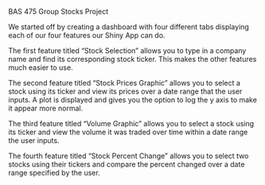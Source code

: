 BAS 475 Group Stocks Project

We started off by creating a dashboard with four different tabs displaying each of our four features our Shiny App can do. 

The first feature titled “Stock Selection” allows you to type in a company name and find its corresponding stock ticker. This makes the other features much easier to use. 

The second feature titled “Stock Prices Graphic” allows you to select a stock using its ticker and view its prices over a date range that the user inputs. A plot is displayed and gives you the option to log the y axis to make it appear more normal. 

The third feature titled “Volume Graphic” allows you to select a stock using its ticker and view the volume it was traded over time within a date range the user inputs.

The fourth feature titled “Stock Percent Change” allows you to select two stocks using their tickers and compare the percent changed over a date range specified by the user.

